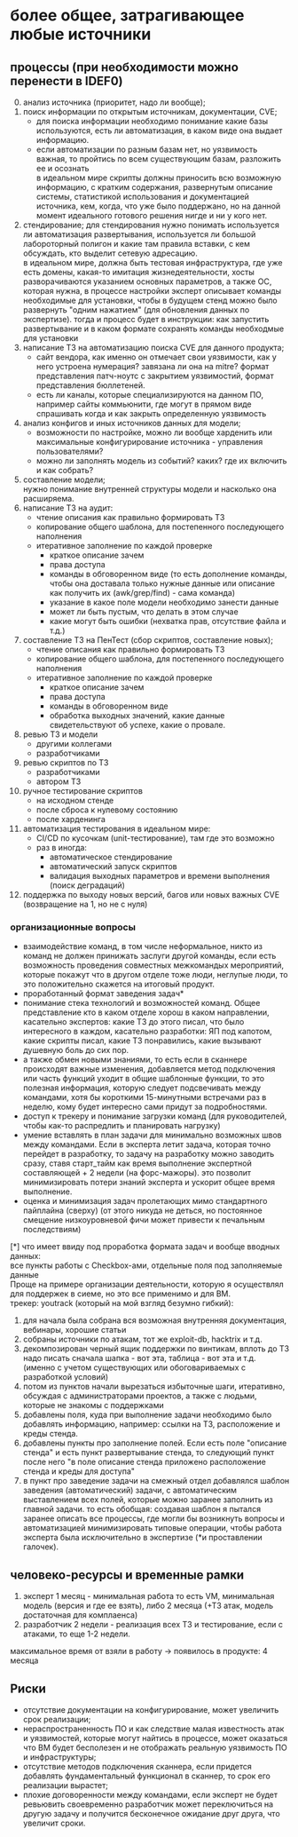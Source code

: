 # более общее, затрагивающее любые источники
## процессы (при необходимости можно перенести в IDEF0)
0) анализ источника (приоритет, надо ли вообще); 
1) поиск информации по открытым источникам, документации, CVE; 
    + для поиска информации необходимо понимание какие базы используются, есть ли автоматизация, в каком виде она выдает информацию.   
    + если автоматизации по разным базам нет, но уязвимость важная, то пройтись по всем существующим базам, разложить ее и осознать  
    в идеальном мире скрипты должны приносить всю возможную информацию, с кратким содержания, развернутым описание системы, статистикой использования и документацией источника, кем, когда, что уже было поддержано, но на данной момент идеального готового решения нигде и ни у кого нет.
3) стендирование; 
    для стендирования нужно понимать используется ли автоматизация развертывания, используется ли большой лабороторный полигон и какие там правила вставки, с кем обсуждать, кто выделит сетевую адресацию.  
    в идеальном мире, должна быть тестовая инфраструктура, где уже есть домены, какая-то имитация жизнедеятельности, хосты разворачиваются указанием основных параметров, а также ОС, которая нужна, в процессе настройки эксперт описывает команды необходимые для установки, чтобы в будущем стенд можно было развернуть "одним нажатием" (для обновления данных по экспертизе). тогда и процесс будет в инструкции: как запустить развертывание и в каком формате сохранять команды необходмые для установки
2) написание ТЗ на автоматизацию поиска CVE для данного продукта; 
    + сайт вендора, как именно он отмечает свои уязвимости, как у него устроена нумерация? завязана ли она на mitre? формат представления патч-ноутс с закрытием уязвимостий, формат представления бюллетеней. 
    + есть ли каналы, которые специализируются на данном ПО, например сайты коммьюнити, где могут в прямом виде спрашивать когда и как закрыть определенную уязвимость
4) анализ конфигов и иных источников данных для модели; 
    + возможности по настройке, можно ли вообще харденить или максимальные конфигурирование источника - управления пользователями?
    + можно ли заполнять модель из событий? каких? где их включить и как собрать?
5) составление модели;  
    нужно понимание внутренней структуры модели и насколько она расширяема.  
6) написание ТЗ на аудит:   
    + чтение описания как правильно формировать ТЗ
    + копирование общего шаблона, для постепенного последующего наполнения
    + итеративное заполнение по каждой проверке
        - краткое описание зачем
        - права доступа
        - команды в обговоренном виде (то есть дополнение команды, чтобы она доставала только нужные данные или описание как получить их (awk/grep/find) - сама команда)
        - указание в какое поле модели необходимо занести данные
        - может ли быть пустым, что делать в этом случае
        - какие могут быть ошибки (нехватка прав, отсутствие файла и т.д.) 
7) составление ТЗ на ПенТест (сбор скриптов, составление новых);  
    + чтение описания как правильно формировать ТЗ
    + копирование общего шаблона, для постепенного последующего наполнения
    + итеративное заполнение по каждой проверке
        - краткое описание зачем
        - права доступа
        - команды в обговоренном виде
        - обработка выходных значений, какие данные свидетельствуют об успехе, какие о провале.
8) ревью ТЗ и модели
    + другими коллегами
    + разработчиками
8) ревью скриптов по ТЗ
    + разработчиками
    + автором ТЗ
9) ручное тестирование скриптов
    + на исходном стенде
    + после сброса к нулевому состоянию
    + после харденинга
10) автоматизация тестирования
    в идеальном мире: 
    + CI/CD по кусочкам (unit-тестирование), там где это возможно
    + раз в иногда:
        - автоматическое стендирование
        - автоматический запуск скриптов
        - валидация выходных параметров и времени выполнения (поиск деградаций)
11) поддержка по выходу новых версий, багов или новых важных CVE (возвращение на 1, но не с нуля)
 
 
### организационные вопросы 
* взаимодействие команд, в том числе неформальное, никто из команд не должен принижать заслуги другой команды, если есть возможность проведения совместных межкомандых мероприятий, которые покажут что в другом отделе тоже люди, неглупые люди, то это положительно скажется на итоговый продукт. 
* проработанный формат заведения задач*
* понимание стека технологий и возможностей команд. Общее представление кто в каком отделе хорош в каком направлении, касательно экспертов: какие ТЗ до этого писал, что было интересного в каждом, касательно разработки: ЯП под капотом, какие скрипты писал, какие ТЗ понравились, какие вызывают душевную боль до сих пор.
* а также обмен новыми знаниями, то есть если в сканнере происходят важные изменения, добавляется метод подключения или часть функций уходит в общие шаблонные функции, то это полезная информация, которую следует подсвечивать между командами, хотя бы короткими 15-минутными встречами раз в неделю, кому будет интересно сами придут за подробностями.
* доступ к трекеру и понимание загрузки команд (для руководителей, чтобы как-то распредлить и планировать нагрузку)
* умение вставлять в план задачи для минимально возможных швов между командами. Если в эксперта летит задача, которая точно перейдет в разработку, то задачу на разработку можно заводить сразу, ставя старт_тайм как время выполнение экспертной составляющей + 2 недели (на форс-мажоры). это позволит минимизировать потери знаний эксперта и ускорит общее время выполнение. 
* оценка и минимизация задач пролетающих мимо стандартного пайплайна (сверху) (от этого никуда не деться, но постоянное смещение низкоуровневой фичи может привести к печальным последствиям) 

[*] что имеет ввиду под проработка формата задач и вообще вводных данных:  
все пункты работы с Checkbox-ами, отдельные поля под заполняемые данные  
Проще на примере организации деятельности, которую я осуществлял для поддержек в сиеме, но это все применимо и для ВМ.  
трекер: youtrack (который на мой взгляд безумно гибкий):
1) для начала была собрана вся возможная внутренняя документация, вебинары, хорошие статьи
2) собраны источники по атакам, тот же exploit-db, hacktrix и т.д.
3) декомпозирован черный ящик поддержки по винтикам, вплоть до ТЗ надо писать сначала шапка - вот эта, таблица - вот эта и т.д. (именно с учетом существующих или обоговариваемых с разработкой условий)
4) потом из пунктов начали вырезаться избыточные шаги, итеративно, обсуждая с администраторами проектов, а также с людьми, которые не знакомы с поддержками
5) добавлены поля, куда при выполнение задачи необходимо было добавлять информацию, например: ссылки на ТЗ, расположение и креды стенда.
5) добавлены пункты про заполнение полей. Если есть поле "описание стенда" и есть пункт развертывание стенда, то следующий пункт после него "в поле описание стенда приложено расположение стенда и креды для доступа"
6) в пункт про заведение задачи на смежный отдел добавлялся шаблон заведения (автоматический) задачи, с автоматическим выставлением всех полей, которые можно заранее заполнить из главной задачи. 
то есть обобщая: создавая шаблон я пытался заранее описать все процессы, где могли бы возникнуть вопросы и автоматизацией минимизировать типовые операции, чтобы работа эксперта была исключительно в экспертизе (*и проставлении галочек).  

 
## человеко-ресурсы и временные рамки 
1) эксперт 1 месяц - минимальная работа то есть VM, минимальная модель (версия и где ее взять), либо 2 месяца (+ТЗ атак, модель достаточная для комплаенса) 
2) разработчик 2 недели - реализация всех ТЗ и тестирование, если с атаками, то еще 1-2 недели. 

максимальное время от взяли в работу → появилось в продукте: 4 месяца 
 
 
## Риски 
* отсутствие документации на конфигурирование, может увеличить срок реализации; 
* нераспространенность ПО и как следствие малая известность атак и уязвимостей, которые могут найтись в процессе, может оказаться что ВМ будет бесполезен и не отображать реальную уязвимость ПО и инфраструктуры; 
* отсутствие методов подключения сканнера, если придется добавлять фундаментальный функционал в сканнер, то срок его реализации вырастет; 
* плохие договоренности между командами, если эксперт не будет ревьювить своевременно разработчик может переключиться на другую задачу и получится бесконечное ожидание друг друга, что увеличит сроки. 
 